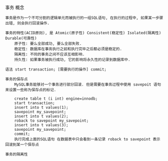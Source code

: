 事务
    概念

    事务是作为一个不可分割的逻辑单元而被执行的一组SQL语句, 在执行的过程中, 如果某一步骤出错, 则会执行回滚操作.

    事务的特性(ACID原则), 是 Atomic(原子性) Consistent(稳定性) Isolated(隔离性) Durable(可靠性)
        原子性: 要么全部成功, 要么全部失败.
        稳定性: 数据库在事务执行之前和执行完毕之后都必须是稳定的.
        隔离性: 不同的事务之间不应该互相影响.
        持久性: 如果事务被执行成功, 它的影响将永久性的记录到数据库中.

    语法 start transaction; [需要执行的操作] commit;

    事务的保存点
        MySQL事务能够对一个事务进行部分回滚. 但是需要在事务过程中使用 savepoit 语句来设置一些称为保存点的标记.

        create table t (i int) engine=innodb;
        start transaction;
        insert into t values(1);
        savepoint my_savepoint;
        insert into t values(2);
        roback to savepoint my_savepoint;
        insert into t values(3);
        savepoint my_savepoint;
        commit;
        执行完成上面的SQL语句 在数据表中只会看到一条记录 roback to savepoint 表示回滚到某一个保存点

    事务的隔离性
